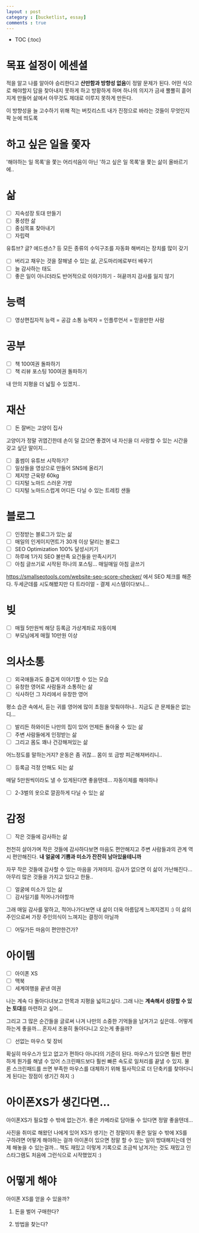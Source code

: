 ```yaml
---
layout : post
category : [bucketlist, essay]
comments : true
---
```


* TOC
{:toc}


# 목표 설정이 에센셜

적을 알고 나를 알아야 승리한다고
**산만함과 방향성 없음**이 정말 문제가 된다.
어떤 식으로 해야할지 답을 찾아내지 못하게 하고
방황하게 하며
하나의 의지가 금새 뿔뿔히 흩어지게 만들어
삶에서 아무것도 제대로 이루지 못하게 만든다.

이 방향성을 늘 고수하기 위해 적는 버킷리스트
내가 진정으로 바라는 것들이 무엇인지 팍 눈에 띄도록 

# 하고 싶은 일을 쫓자

'해야하는 일 목록'을 쫓는 어리석음이 아닌
'하고 싶은 일 목록'을 쫓는 삶이 올바르기에..


# 삶

* [ ] 지속성장 토대 만들기
* [ ] 풍성한 삶
* [ ] 중심목표 찾아내기
* [ ] 자립력

유튜브? 글? 에드센스?
등 모든 종류의 수익구조를 자동화 해버리는 장치를 많이 갖기

* [ ] 버리고 채우는 것을 잘해낼 수 있는 삶, 곤도마리에로부터 배우기
* [ ] 늘 감사하는 태도
* [ ] 좋은 일이 아니더라도 반어적으로 이야기하기 - 혀끝까지 감사를 잃지 않기

# 능력

* [ ] 영상편집자적 능력 = 공감 소통 능력자 = 인플루언서 = 믿을만한 사람

# 공부 

* [ ] 책 100여권 돌파하기
* [ ] 책 리뷰 포스팅 100여권 돌파하기

내 안의 지평을 더 넓힐 수 있겠지..

# 재산

* [ ] 돈 잘버는 고양이 집사

고양이가 정말 귀엽긴한데 손이 덜 갔으면 좋겠어
내 자신을 더 사랑할 수 있는 시간을 갖고 싶단 말이지...

* [ ] 홀썸이 유튜브 시작하기?
* [ ] 일상들을 영상으로 만들어 SNS에 올리기
* [ ] 제지방 근육량 60kg
* [ ] 디지털 노마드 스러운 가방
* [ ] 디지털 노마드스럽게 어디든 다닐 수 있는 트레킹 샌들

# 블로그

* [ ] 인정받는 블로그가 있는 삶
* [ ] 매일의 인게이지먼트가 30개 이상 달리는 블로그
* [ ] SEO Optimization 100% 달성시키기
* [ ] 하루에 1가지 SEO 불만족 요건들을 만족시키기
* [ ] 아침 글쓰기로 시작된 하나의 포스팅... 매일매일 아침 글쓰기

https://smallseotools.com/website-seo-score-checker/ 에서 SEO 체크를 해준다.
두세군데를 시도해봤지만 다 트라이얼 - 결제 시스템이다보니...



# 빚

* [ ] 매월 5만원씩 해당 등록금 가상계좌로 자동이체
* [ ] 부모님에게 매월 10만원 이상

# 의사소통

* [ ] 외국애들과도 즐겁게 이야기할 수 있는 모습
* [ ] 유창한 영어로 사람들과 소통하는 삶
* [ ] 식사하던 그 자리에서 유창한 영어

평소 습관 속에서, 듣는 귀를 영어에 많이 초점을 맞춰야하나.. 지금도 큰 문제들은 없는디...

* [ ] 발리든 하와이든 나만의 집이 있어 언제든 돌아올 수 있는 삶
* [ ] 주변 사람들에게 인정받는 삶
* [ ] 그리고 몸도 꽤나 건강해져있는 삶

어느정도를 말하는거지? 운동은 좀 귀찮...
몸이 또 금방 피곤해져버리니..

* [ ] 등록금 걱정 안해도 되는 삶


매달 5만원씩이라도 낼 수 있게된다면 좋을텐데...
자동이체를 해야하나

* [ ] 2-3벌의 옷으로 깔끔하게 다닐 수 있는 삶



# 감정

* [ ] 작은 것들에 감사하는 삶


천천히 살아가며 작은 것들에 감사하다보면
마음도 편안해지고
주변 사람들과의 관계 역시 편안해진다.
**내 얼굴에 기쁨과 미소가 잔잔히 남아있을테니까**

자꾸 작은 것들에 감사할 수 있는 마음을 가져야지.
감사가 없으면 이 삶이 가난해진다...
아무리 많은 것들을 가지고 있다고 한들..

* [ ] 얼굴에 미소가 있는 삶
* [ ] 감사일기를 적어나가야할까

그래 매일 감사를 말하고, 적어나가다보면
내 삶이 더욱 아름답게 느껴지겠지 :)
이 삶의 주인으로써 가장 주인의식이 느껴지는 결정이 아닐까

* [ ] 어딜가든 마음이 편안한건가?


# 아이템

* [ ] 아이폰 XS
* [ ] 맥북
* [ ] 세계여행을 끝낸 여권

나는 계속 다 돌아다녀보고 안목과 지평을 넓히고싶다.
그래 나는 **계속해서 성장할 수 있는 토대**를 마련하고 싶어...

그리고 그 많은 순간들을 글로써 나겨 나만의 소중한 기억들을 남겨가고 싶은데.. 어떻게 하는게 좋을까...
혼자서 조용히 돌아다니고 오는게 좋을까?

* [ ] 선없는 마우스 및 장비

확실히 마우스가 있고 없고가 편하다 아니다의 기준이 된다. 마우스가 있으면 훨씬 편안하게 뭔가를 해낼 수 있어
스크린패드보다 훨씬 빠른 속도로 일처리를 끝낼 수 있지.
물론 스크린패드를 쓰면 부족한 마우스를 대체하기 위해 필사적으로 더 단축키를 찾아다니게 된다는 장점이 생기긴 하지 :)


# 아이폰XS가 생긴다면...

아이폰XS가 필요할 수 밖에 없는건가.
좋은 카메라로 담아둘 수 있다면 정말 좋을텐데...

사진을 취미로 해왔던 나에게 있어
XS가 생기는 건 정말이지 좋은 일일 수 밖에
XS를 구하려면 어떻게 해야하는 걸까
아이폰이 있으면 정말 할 수 있는 일이 방대해지는데 언제 해놓을 수 있는걸까...
책도 재밌고
이렇게 기록으로 조금씩 남겨가는 것도 재밌고
인스타그램도 처음에 그런식으로 시작했었지 :)

# 어떻게 해야

아이폰 XS를 얻을 수 있을까?

1. 돈을 벌어 구매한다?

2. 방법을 찾는다?


